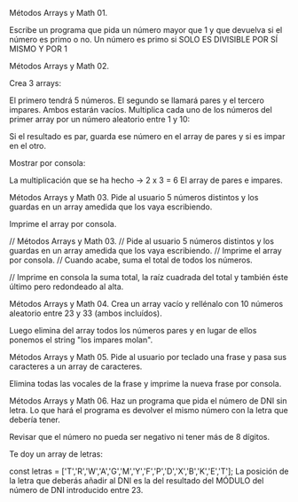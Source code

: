 Métodos Arrays y Math 01.

Escribe un programa que pida un número mayor que 1 y que devuelva si el número es primo o no. 
Un número es primo si SOLO ES DIVISIBLE POR SÍ MISMO Y POR 1



Métodos Arrays y Math 02.

Crea 3 arrays:

El primero tendrá 5 números. 
El segundo se llamará pares y el tercero impares. Ambos estarán vacíos.
Multiplica cada uno de los números del primer array por un número aleatorio entre 1 y 10:

Si el resultado es par, guarda ese número en el array de pares y si es impar en el otro.

Mostrar por consola:

La multiplicación que se ha hecho -> 2 x 3 = 6
El array de pares e impares.

Métodos Arrays y Math 03.
Pide al usuario 5 números distintos y los guardas en un array amedida que los vaya escribiendo.

Imprime el array por consola.

// Métodos Arrays y Math 03.
// Pide al usuario 5 números distintos y los guardas en un array amedida que los vaya escribiendo.
// Imprime el array por consola.
// Cuando acabe, suma el total de todos los números.

// Imprime en consola la suma total, la raíz cuadrada del total y también éste último pero redondeado al alta.

Métodos Arrays y Math 04.
Crea un array vacío y rellénalo con 10 números aleatorio entre 23 y 33 (ambos incluídos).

Luego elimina del array todos los números pares y en lugar de ellos ponemos el string "los impares molan".

Métodos Arrays y Math 05.
Pide al usuario por teclado una frase y pasa sus caracteres a un array de caracteres.

Elimina todas las vocales de la frase y imprime la nueva frase por consola.

Métodos Arrays y Math 06.
Haz un programa que pida el número de DNI sin letra. Lo que hará el programa es devolver el mismo número con la letra que debería tener.

Revisar que el número no pueda ser negativo ni tener más de 8 dígitos.

Te doy un array de letras:

  const letras = ['T','R','W','A','G','M','Y','F','P','D','X','B','K','E','T'];
La posición de la letra que deberás añadir al DNI es la del resultado del MÓDULO del número de DNI introducido entre 23.